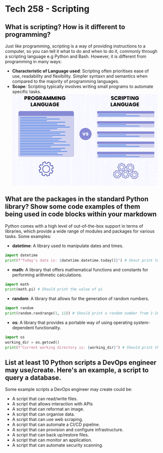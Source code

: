 # Tech 258 - Scripting

## What is scripting? How is it different to programming?
Just like programming, scripting is a way of providing instructions to a computer, so you can tell it what to do and when to do it, commonly through a scripting language e.g Python and Bash. However, it is different from programming in many ways:
- **Characteristic of Language used**: Scripting often prioritises ease of use, readability and flexibility. Simpler syntaxn and semantics when compared to the majority of programming languages.
- **Scope**: Scripting typically involves writing small programs to automate specific tasks.
![Alt text](images/Programming-vs-Scripting-Language-01.png "Difference in Scope between PL and SL")
## What are the packages in the standard Python library? Show some code examples of them being used in code blocks within your markdown
Python comes with a high level of out-of-the-box support in terms of libraries, which provide a wide range of modules and packages for various tasks. Some examples:

- **datetime**: A library used to manipulate dates and times.
```python
import datetime
print(f"Today's date is: {datetime.datetime.today()}") # Shout print today's date
```

- **math**: A library that offers mathematical functions and constants for performing arithmetic calculations.
```python
import math
print(math.pi) # Should print the value of pi
```

- **random**: A library that allows for the generation of random numbers.
```python
import random
print(random.randrange(1, 11)) # Should print a random number from 1-10
```

- **os**: A library that provides a portable way of using operating system-dependent functionality.
```python
import os
working_dir = os.getcwd()
print(f"Current working directory is: {working_dir}") # Should print the present working directory (pwd).
```

## List at least 10 Python scripts a DevOps engineer may use/create. Here's an example, a script to query a database.
Some example scripts a DevOps engineer may create could be:
- A script that can read/write files.
- A script that allows interaction with APIs
- A script that can reformat an image.
- A script that can organise data.
- A script that can use web scraping.
- A script that can automate a CI/CD pipeline.
- A script that can provision and configure infrastructure.
- A script that can back up/restore files.
- A script that can monitor an application.
- A script that can automate security scanning.
